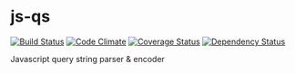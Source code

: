 js-qs
=====
[![Build Status](http://img.shields.io/travis/jproulx/js-qs.svg)](https://travis-ci.org/jproulx/js-qs)
[![Code Climate](http://img.shields.io/codeclimate/github/jproulx/js-qs.svg)](https://codeclimate.com/github/jproulx/js-qs)
[![Coverage Status](http://img.shields.io/coveralls/jproulx/js-qs.svg)](https://coveralls.io/r/jproulx/js-qs?branch=master)
[![Dependency Status](http://img.shields.io/gemnasium/jproulx/js-qs.svg)](https://gemnasium.com/jproulx/js-qs)

Javascript query string parser &amp; encoder
